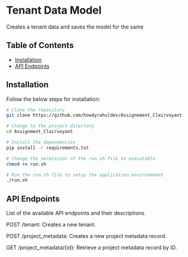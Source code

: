 # Tenant Data Model

Creates a tenant data and saves the model for the same

## Table of Contents

- [Installation](#installation)
- [API Endpoints](#api-endpoints)


## Installation

Follow the below steps for installation:

```bash
# Clone the repository
git clone https://github.com/howdyrahuldev/Assignement_Clairvoyant

# Change to the project directory
cd Assignment_Clairvoyant

# Install the dependencies
pip install -r requirements.txt

# Change the permission of the run.sh file to executable
chmod +x run.sh

# Run the run.sh file to setup the application environement
./run.sh
```


## API Endpoints

List of the available API endpoints and their descriptions.

POST /tenant: Creates a new tenant.

POST /project_metadata: Creates a new project metadata record.

GET /project_metadata/{id}: Retrieve a project metadata record by ID.
